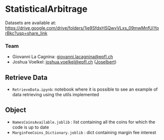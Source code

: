 # StatisticalArbitrage
Datasets are available at: https://drive.google.com/drive/folders/1je9SfdxHSQwvVLxs_09mwMnfUiYprBkc?usp=share_link

### Team
- Giovanni La Cagnina: giovanni.lacagnina@epfl.ch
- Joshua Voelkel: joshua.voelkel@epfl.ch ([Joselbert](https://github.com/Joselbert))

## Retrieve Data
- `RetrieveData.ipynb`: notebook where it is possible to see an example of data retrieving using the utils implemented 

## Object
-  `NamesCoinsAvailable.joblib` : list containing all the coins for which the code is up to date
-  `MarginFeeCoins_Dictionary.joblib` : dict containing margin fee interest 
